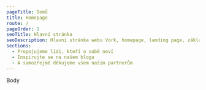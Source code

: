 ```yaml
---
pageTitle: Domů
title: Homepage
route: /
pageOrder: 1
seoTitle: Hlavní stránka
seoDescription: Hlavní stránka webu Vork, homepage, landing page, základní informace
sections:
  - Propojujeme lidi, kteří o sobě neví
  - Inspirujte se na našem blogu
  - A samozřejmě děkujeme všem našim partnerům
---
```


Body
